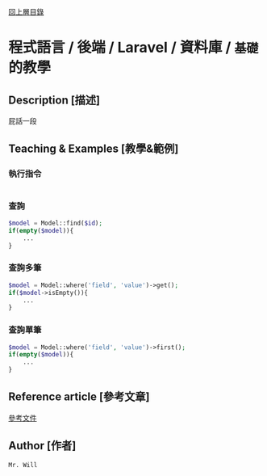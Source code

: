 [回上層目錄](../README.md)

# 程式語言 / 後端 / Laravel / 資料庫 / `基礎`的教學

## **Description [描述]**
屁話一段

## **Teaching & Examples [教學&範例]**
### 執行指令
```bash
```

### 查詢
```php
$model = Model::find($id);
if(empty($model)){
    ...
}
```

### 查詢多筆
```php
$model = Model::where('field', 'value')->get();
if($model->isEmpty()){
    ...
}
```

### 查詢單筆
```php
$model = Model::where('field', 'value')->first();
if(empty($model)){
    ...
}
```

## **Reference article [參考文章]**
[參考文件](網址)

## **Author [作者]**
`Mr. Will`
